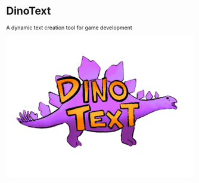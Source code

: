 # DinoText
A dynamic text creation tool for game development


![alt text](https://raw.githubusercontent.com/mmunson2/DinoText/v0.5-beta/Doc/Dino.jpg "DinoText") 

